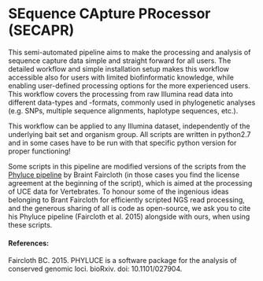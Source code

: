 # SEquence CApture PRocessor (SECAPR)

This semi-automated pipeline aims to make the processing and analysis of sequence capture data simple and straight forward for all users. The detailed workflow and simple installation setup makes this workflow accessible also for users with limited biofinformatic knowledge, while enabling user-defined processing options for the more experienced users. This workflow covers the processing from raw Illumina read data into different data-types and -formats, commonly used in phylogenetic analyses (e.g. SNPs, multiple sequence alignments, haplotype sequences, etc.).

This workflow can be applied to any Illumina dataset, independently of the underlying bait set and organism group. All scripts are written in python2.7 and in some cases have to be run with that specific python version for proper functioning!

Some scripts in this pipeline are modified versions of the scripts from the [Phyluce pipeline](https://github.com/faircloth-lab/phyluce) by Braint Faircloth (in those cases you find the license agreement at the beginning of the script), which is aimed at the processing of UCE data for Vertebrates. To honour some of the ingenious ideas belonging to Brant Faircloth for efficiently scripted NGS read processing, and the generous sharing of all is code as open-source, we ask you to cite his Phyluce pipeline (Faircloth et al. 2015) alongside with ours, when using these scripts.  

#### References:
Faircloth BC. 2015. PHYLUCE is a software package for the analysis of conserved genomic loci. bioRxiv. doi: 10.1101/027904.
